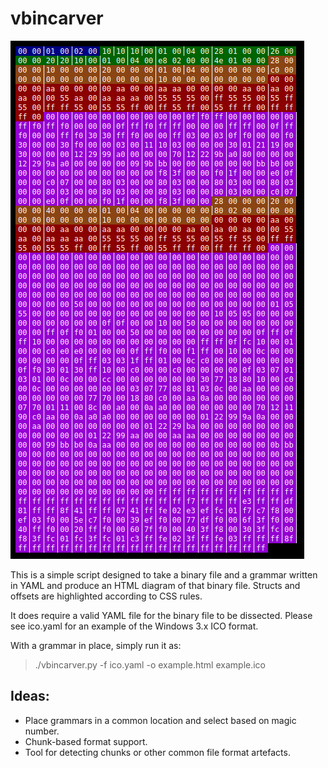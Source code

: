
# vbincarver

![Screenshot of example output color-coded hexadecimal dump](vb3dworld_dump.png)

This is a simple script designed to take a binary file and a grammar written in YAML and produce an HTML diagram of that binary file. Structs and offsets are highlighted according to CSS rules.

It does require a valid YAML file for the binary file to be dissected. Please see ico.yaml for an example of the Windows 3.x ICO format.

With a grammar in place, simply run it as:

> ./vbincarver.py -f ico.yaml -o example.html example.ico

## Ideas:

- Place grammars in a common location and select based on magic number.
- Chunk-based format support.
- Tool for detecting chunks or other common file format artefacts.

